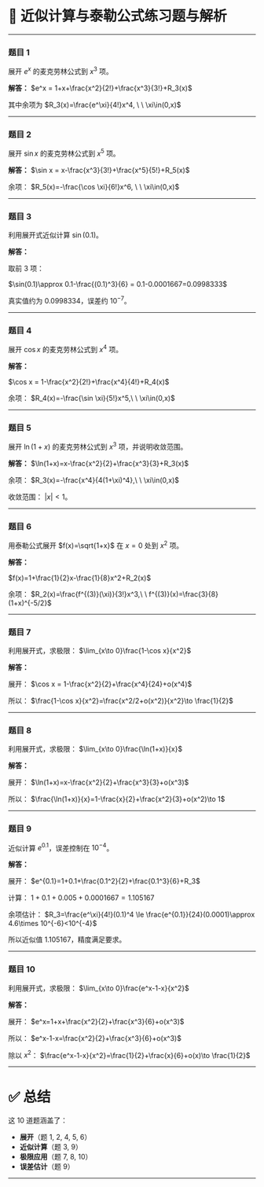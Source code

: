 
# 📘 近似计算与泰勒公式练习题与解析

---

### 题目 1

展开 $e^x$ 的麦克劳林公式到 $x^3$ 项。

**解答：**
$e^x = 1+x+\frac{x^2}{2!}+\frac{x^3}{3!}+R_3(x)$

其中余项为
$R_3(x)=\frac{e^\xi}{4!}x^4, \ \ \xi\in(0,x)$

---

### 题目 2

展开 $\sin x$ 的麦克劳林公式到 $x^5$ 项。

**解答：**
$\sin x = x-\frac{x^3}{3!}+\frac{x^5}{5!}+R_5(x)$

余项：
$R_5(x)=-\frac{\cos \xi}{6!}x^6, \ \ \xi\in(0,x)$

---

### 题目 3

利用展开式近似计算 $\sin(0.1)$。

**解答：**

取前 3 项：

$\sin(0.1)\approx 0.1-\frac{(0.1)^3}{6} = 0.1-0.0001667=0.0998333$

真实值约为 $0.0998334$，误差约 $10^{-7}$。

---

### 题目 4

展开 $\cos x$ 的麦克劳林公式到 $x^4$ 项。

**解答：**

$\cos x = 1-\frac{x^2}{2!}+\frac{x^4}{4!}+R_4(x)$

余项：
$R_4(x)=-\frac{\sin \xi}{5!}x^5,\ \ \xi\in(0,x)$

---

### 题目 5

展开 $\ln(1+x)$ 的麦克劳林公式到 $x^3$ 项，并说明收敛范围。

**解答：**
$\ln(1+x)=x-\frac{x^2}{2}+\frac{x^3}{3}+R_3(x)$

余项：
$R_3(x)=-\frac{x^4}{4(1+\xi)^4},\ \ \xi\in(0,x)$

收敛范围： $|x|<1$。

---

### 题目 6

用泰勒公式展开 $f(x)=\sqrt{1+x}$ 在 $x=0$ 处到 $x^2$ 项。

**解答：**

$f(x)=1+\frac{1}{2}x-\frac{1}{8}x^2+R_2(x)$

余项：
$R_2(x)=\frac{f^{(3)}(\xi)}{3!}x^3,\ \ f^{(3)}(x)=\frac{3}{8}(1+x)^{-5/2}$

---

### 题目 7

利用展开式，求极限：
$\lim_{x\to 0}\frac{1-\cos x}{x^2}$

**解答：**

展开：
$\cos x = 1-\frac{x^2}{2}+\frac{x^4}{24}+o(x^4)$

所以：
$\frac{1-\cos x}{x^2}=\frac{x^2/2+o(x^2)}{x^2}\to \frac{1}{2}$

---

### 题目 8

利用展开式，求极限：
$\lim_{x\to 0}\frac{\ln(1+x)}{x}$

**解答：**

展开：
$\ln(1+x)=x-\frac{x^2}{2}+\frac{x^3}{3}+o(x^3)$

所以：
$\frac{\ln(1+x)}{x}=1-\frac{x}{2}+\frac{x^2}{3}+o(x^2)\to 1$

---

### 题目 9

近似计算 $e^{0.1}$，误差控制在 $10^{-4}$。

**解答：**

展开：
$e^{0.1}=1+0.1+\frac{0.1^2}{2}+\frac{0.1^3}{6}+R_3$

计算：
$1+0.1+0.005+0.0001667=1.105167$

余项估计：
$R_3=\frac{e^\xi}{4!}(0.1)^4 \le \frac{e^{0.1}}{24}(0.0001)\approx 4.6\times 10^{-6}<10^{-4}$

所以近似值 $1.105167$，精度满足要求。

---

### 题目 10

利用展开式，求极限：
$\lim_{x\to 0}\frac{e^x-1-x}{x^2}$

**解答：**

展开：
$e^x=1+x+\frac{x^2}{2}+\frac{x^3}{6}+o(x^3)$

所以：
$e^x-1-x=\frac{x^2}{2}+\frac{x^3}{6}+o(x^3)$

除以 $x^2$：
$\frac{e^x-1-x}{x^2}=\frac{1}{2}+\frac{x}{6}+o(x)\to \frac{1}{2}$

---

# ✅ 总结

这 10 道题涵盖了：

* **展开**（题 1, 2, 4, 5, 6）
* **近似计算**（题 3, 9）
* **极限应用**（题 7, 8, 10）
* **误差估计**（题 9）

---




